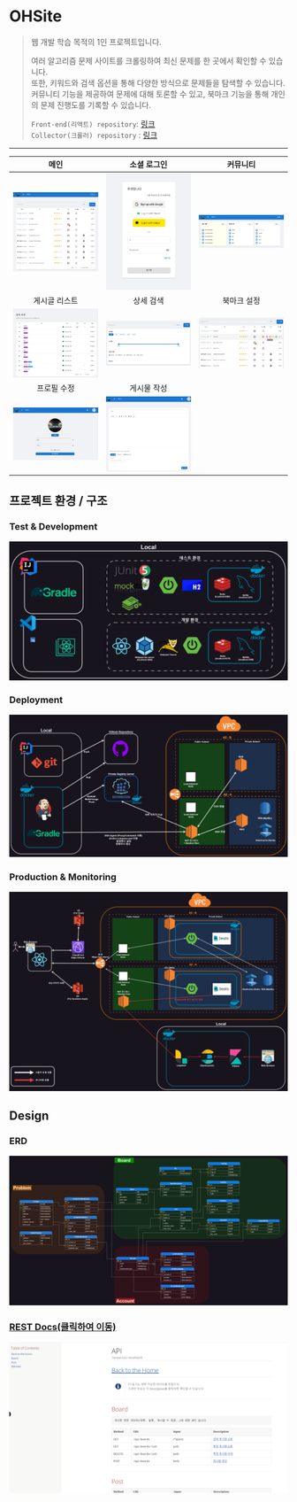 # OHSite

> 웹 개발 학습 목적의 1인 프로젝트입니다.
>
> 여러 알고리즘 문제 사이트를 크롤링하여 최신 문제를 한 곳에서 확인할 수 있습니다.  
> 또한, 키워드와 검색 옵션을 통해 다양한 방식으로 문제들을 탐색할 수 있습니다.  
> 커뮤니티 기능을 제공하여 문제에 대해 토론할 수 있고, 북마크 기능을 통해 개인의 문제 진행도를 기록할 수 있습니다.  
> 
> `Front-end(리액트) repository`: [링크](https://github.com/O-H-S/react)  
> `Collector(크롤러) repository` : [링크](https://github.com/O-H-S/problemcollector)

---
|                                                           메인                                                           |                                                         소셜 로그인                                                         |                                                          커뮤니티                                                          |
|:----------------------------------------------------------------------------------------------------------------------:|:----------------------------------------------------------------------------------------------------------------------:|:----------------------------------------------------------------------------------------------------------------------:|
| ![화면 캡처 2024-07-28 035604.png](documents%2Fimages%2F%ED%99%94%EB%A9%B4%20%EC%BA%A1%EC%B2%98%202024-07-28%20035604.png) | ![화면 캡처 2024-07-28 035622.png](documents%2Fimages%2F%ED%99%94%EB%A9%B4%20%EC%BA%A1%EC%B2%98%202024-07-28%20035622.png) | ![화면 캡처 2024-07-28 035647.png](documents%2Fimages%2F%ED%99%94%EB%A9%B4%20%EC%BA%A1%EC%B2%98%202024-07-28%20035647.png) |
|                                                        게시글 리스트                                                         |                                                         상세 검색                                                          |                                                         북마크 설정                                                         |
| ![화면 캡처 2024-07-28 035705.png](documents%2Fimages%2F%ED%99%94%EB%A9%B4%20%EC%BA%A1%EC%B2%98%202024-07-28%20035705.png) | ![화면 캡처 2024-07-28 035757.png](documents%2Fimages%2F%ED%99%94%EB%A9%B4%20%EC%BA%A1%EC%B2%98%202024-07-28%20035757.png) | ![화면 캡처 2024-07-28 035934.png](documents%2Fimages%2F%ED%99%94%EB%A9%B4%20%EC%BA%A1%EC%B2%98%202024-07-28%20035934.png) |
|                                                         프로필 수정                                                         |                                                         게시물 작성                                                         |                
| ![화면 캡처 2024-07-28 040217.png](documents%2Fimages%2F%ED%99%94%EB%A9%B4%20%EC%BA%A1%EC%B2%98%202024-07-28%20040217.png) | ![화면 캡처 2024-07-28 040643.png](documents%2Fimages%2F%ED%99%94%EB%A9%B4%20%EC%BA%A1%EC%B2%98%202024-07-28%20040643.png) |



## 프로젝트 환경 / 구조

### Test & Development

![test_architecture.png](documents%2Fimages%2Ftest_architecture.png)


### Deployment
![deploy_architecture.png](documents%2Fimages%2Fdeploy_architecture.png)

### Production & Monitoring
![prod_architecture.png](documents%2Fimages%2Fprod_architecture.png)



## Design


### ERD

![ERD.png](documents%2Fimages%2FERD.png)

### [REST Docs(클릭하여 이동)](https://ohs.kr/api)

![restdocs_intro.png](documents%2Fimages%2Frestdocs_intro.png)


